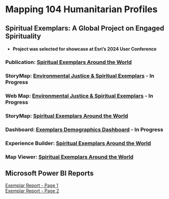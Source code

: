 # Mapping 104 Humanitarian Profiles
## Spiritual Exemplars: A Global Project on Engaged Spirituality
- #### Project was selected for showcase at Esri’s 2024 User Conference
### Publication: [Spiritual Exemplars Around the World](https://crcc.usc.edu/spiritual-exemplars-around-the-world/)  
### StoryMap: [Environmental Justice & Spiritual Exemplars](https://arcg.is/0Kva8O0) - **In Progress**
### Web Map: [Environmental Justice & Spiritual Exemplars](https://arcg.is/1ubW5C1) - **In Progress**
### StoryMap: [Spiritual Exemplars Around the World](https://arcg.is/mTGfb)
### Dashboard: [Exemplars Demographics Dashboard](https://arcg.is/1P9LLu0) - **In Progress**
### Experience Builder: [Spiritual Exemplars Around the World](https://arcg.is/1f8mHP)  
### Map Viewer: [Spiritual Exemplars Around the World](https://arcg.is/1mHuyf)  

## Microsoft Power BI Reports 
[Exemplar Report - Page 1](https://github.com/cartopher/Christopher.Charles---Data.GIS.Portfolio/blob/main/output/images/ExemplarReport_Page1.pdf)  
[Exemplar Report - Page 2](https://github.com/cartopher/Christopher.Charles---Data.GIS.Portfolio/blob/main/output/images/ExemplarReport_Page2.pdf) 
